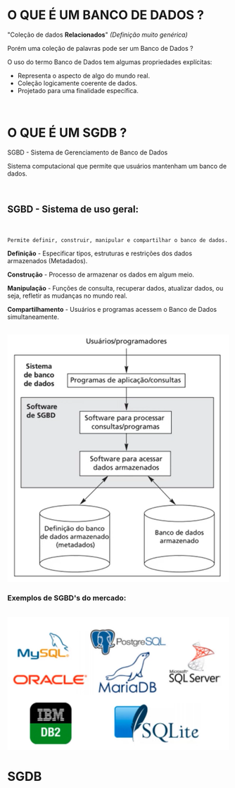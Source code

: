 # O QUE É UM BANCO DE DADOS ?

"Coleção de dados **Relacionados**" *(Definição muito genérica)*

Porém uma coleção de palavras pode ser um Banco de Dados ?

O uso do termo Banco de Dados tem algumas propriedades explícitas:

* Representa o aspecto de algo do mundo real.
* Coleção logicamente coerente de dados.
* Projetado para uma finalidade específica.
  
<br>

# O QUE É UM SGDB ?

SGBD - Sistema de Gerenciamento de Banco de Dados

Sistema computacional que permite que usuários mantenham um banco de dados.

<br>

## SGBD - Sistema de uso geral:
<br>
    
    Permite definir, construir, manipular e compartilhar o banco de dados.

**Definição** - Especificar tipos, estruturas e restrições dos dados armazenados (Metadados).

**Construção** - Processo de armazenar os dados em algum meio.

**Manipulação** - Funções de consulta, recuperar dados, atualizar dados, ou seja, refletir as mudanças no mundo real.

**Compartilhamento** - Usuários e programas acessem o Banco de Dados simultaneamente.

<br>
<img src="./assets/sistema_banco_dados.png" width="750" >

<br>

### Exemplos de SGBD's do mercado:

<br>
<img src="./assets/sgbds_exemplos.png" width="750" >

<br>

# SGDB